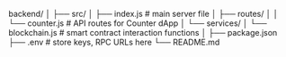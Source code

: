 backend/
│
├── src/
│   ├── index.js           # main server file
│   ├── routes/
│   │   └── counter.js     # API routes for Counter dApp
│   └── services/
│       └── blockchain.js  # smart contract interaction functions
│
├── package.json
├── .env                   # store keys, RPC URLs here
└── README.md
